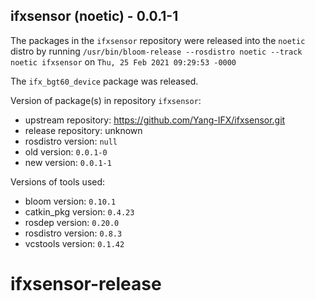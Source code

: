 ## ifxsensor (noetic) - 0.0.1-1

The packages in the `ifxsensor` repository were released into the `noetic` distro by running `/usr/bin/bloom-release --rosdistro noetic --track noetic ifxsensor` on `Thu, 25 Feb 2021 09:29:53 -0000`

The `ifx_bgt60_device` package was released.

Version of package(s) in repository `ifxsensor`:

- upstream repository: https://github.com/Yang-IFX/ifxsensor.git
- release repository: unknown
- rosdistro version: `null`
- old version: `0.0.1-0`
- new version: `0.0.1-1`

Versions of tools used:

- bloom version: `0.10.1`
- catkin_pkg version: `0.4.23`
- rosdep version: `0.20.0`
- rosdistro version: `0.8.3`
- vcstools version: `0.1.42`


# ifxsensor-release
